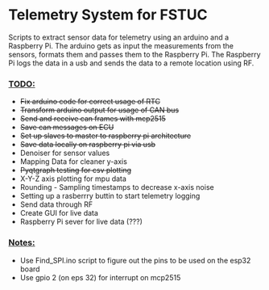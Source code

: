 # Telemetry System for FSTUC
Scripts to extract sensor data for telemetry using an arduino and a Raspberry Pi.
The arduino gets as input the measurements from the sensors, formats them and passes them to the Raspberry Pi.
Τhe Raspberry Pi logs the data in a usb and sends the data to a remote location using RF.

### <ins>TODO:</ins>
+ ~~Fix arduino code for correct usage of RTC~~
+ ~~Transform arduino output for usage of CAN bus~~
+ ~~Send and receive can frames with mcp2515~~
+ ~~Save can messages on ECU~~
+ ~~Set up slaves to master to raspberry pi architecture~~ 
+ ~~Save data locally on raspberry pi via usb~~
+ Denoiser for sensor values
+ Mapping Data for cleaner y-axis
+ ~~Pyqtgraph testing for csv plotting~~
+ X-Y-Z axis plotting for mpu data 
+ Rounding - Sampling timestamps to decrease x-axis noise
+ Setting up a rasberrry buttin to start telemetry logging
+ Send data through RF
+ Create GUI for live data
+ Raspberry Pi sever for live data (???)

### <ins>Notes:</ins>
+ Use Find_SPI.ino script to figure out the pins to be used on the esp32 board
+ Use gpio 2 (on eps 32) for interrupt on mcp2515

